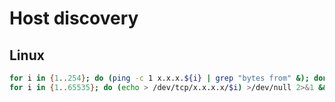 # Host discovery

## Linux
```bash
for i in {1..254}; do (ping -c 1 x.x.x.${i} | grep "bytes from" &); done; sleep 2; arp -en | grep -v incomplete
for i in {1..65535}; do (echo > /dev/tcp/x.x.x.x/$i) >/dev/null 2>&1 && echo $i is open; done
```
